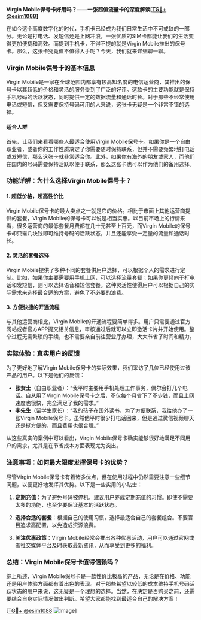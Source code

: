 **Virgin Mobile保号卡好用吗？——一张超值流量卡的深度解读[[TG💪+ @esim1088](https://t.me/s/esim1088)]**

在如今这个高度数字化的时代，手机卡已经成为我们日常生活中不可或缺的一部分。无论是打电话、发短信还是上网冲浪，一张优质的SIM卡都能让我们的生活变得更加便捷和高效。而提到手机卡，不得不提的就是Virgin Mobile推出的保号卡。那么，这张卡究竟值不值得入手呢？今天，我们就来详细聊一聊。

### Virgin Mobile保号卡的基本信息

Virgin Mobile是一家在全球范围内都享有较高知名度的电信运营商，其推出的保号卡以其超低的价格和灵活的服务受到了广泛的好评。这款卡的主要功能就是保持手机号码的活跃状态，同时提供一定的数据流量和通话时长。对于那些不经常使用电话或短信，但又需要保持号码可用的人来说，这张卡无疑是一个非常不错的选择。

#### 适合人群

首先，让我们来看看哪些人最适合使用Virgin Mobile保号卡。如果你是一个自由职业者，或者你的工作性质决定了你需要随时保持联系，但并不需要频繁地打电话或发短信，那么这张卡就非常适合你。此外，如果你有海外的朋友或家人，而他们在国内的号码需要保持活跃以便于联系，那么这张卡也可以作为他们的备用选择。

### 功能详解：为什么选择Virgin Mobile保号卡？

#### 1. 超低价格，超高性价比

Virgin Mobile保号卡的最大卖点之一就是它的价格。相比于市面上其他运营商提供的套餐，Virgin Mobile的保号卡可以说是相当实惠。以目前市场上的行情来看，很多运营商的最低套餐月费都在几十元甚至上百元，而Virgin Mobile的保号卡却只需几块钱即可维持号码的活跃状态，并且还能享受一定量的流量和通话时长。

#### 2. 灵活的套餐选择

Virgin Mobile提供了多种不同的套餐供用户选择，可以根据个人的需求进行定制。比如，如果你主要需要用手机上网，可以选择流量套餐；如果你更倾向于打电话和发短信，则可以选择语音和短信套餐。这种灵活性使得用户可以根据自己的实际需求来选择最合适的方案，避免了不必要的浪费。

#### 3. 方便快捷的开通流程

与其他运营商相比，Virgin Mobile的开通流程要简单得多。用户只需要通过官方网站或者官方APP提交相关信息，审核通过后就可以立即激活卡片并开始使用。整个过程无需繁琐的手续，也不需要亲自前往营业厅办理，大大节省了时间和精力。

### 实际体验：真实用户的反馈

为了更好地了解Virgin Mobile保号卡的实际效果，我们采访了几位已经使用过该产品的用户。以下是他们的反馈：

- **张女士**（自由职业者）：“我平时主要用手机处理工作事务，偶尔会打几个电话。自从用了Virgin Mobile保号卡之后，不仅每个月省下了不少钱，而且上网速度也很快，完全满足了我的需求。”
- **李先生**（留学生家长）：“我的孩子在国外读书，为了方便联系，我给他办了一张Virgin Mobile保号卡。虽然他平时很少打电话回来，但是通过微信视频聊天还是挺方便的，而且费用也很合理。”

从这些真实的案例中可以看出，Virgin Mobile保号卡确实能够很好地满足不同用户的需求，尤其是在节省成本方面表现尤为突出。

### 注意事项：如何最大限度发挥保号卡的优势？

尽管Virgin Mobile保号卡有着诸多优点，但在使用过程中仍然需要注意一些细节问题，以便更好地发挥其优势。以下是一些实用的小贴士：

1. **定期充值**：为了避免号码被停机，建议用户养成定期充值的习惯。即使不需要太多的功能，也至少要保证基本的活跃状态。
   
2. **选择合适的套餐**：根据自己的使用习惯，选择最适合自己的套餐组合。不要盲目追求高配置，以免造成资源浪费。

3. **关注优惠政策**：Virgin Mobile经常会推出各种优惠活动，用户可以通过官网或者社交媒体平台及时获取最新资讯，从而享受到更多的福利。

### 总结：Virgin Mobile保号卡值得信赖吗？

综上所述，Virgin Mobile保号卡是一款性价比极高的产品，无论是在价格、功能还是用户体验方面都有着出色的表现。对于那些希望以较低的成本维持手机号码活跃状态的用户来说，这无疑是一个理想的选择。当然，在决定是否购买之前，还需要结合自身实际情况做出判断。希望大家都能找到最适合自己的解决方案！

[[TG💪+ @esim1088](https://t.me/s/esim1088) ![Image](https://i.postimg.cc/4NQfJmqS/Snipaste-2025-05-13-00-14-12.png)]